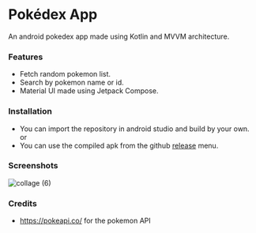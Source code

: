 # Pokédex App
An android pokedex app made using Kotlin and MVVM architecture.
### Features
- Fetch random pokemon list.
- Search by pokemon name or id.
- Material UI made using Jetpack Compose.
### Installation
- You can import the repository in android studio and build by your own. or
- You can use the compiled apk from the github [release](https://github.com/bunnykek/Pokedex-App/releases/) menu.
### Screenshots
![collage (6)](https://github.com/bunnykek/Pokedex-App/assets/67633271/a8a9e7c5-23ee-43c1-bede-ed7b3a55cd70)
### Credits
- https://pokeapi.co/ for the pokemon API
